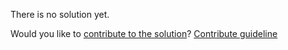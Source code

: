 
There is no solution yet.

Would you like to [contribute to the solution](https://github.com/BFEdev/BFE.dev-solutions/blob/main/react-quiz/error-boundary_en.md)? [Contribute guideline](https://github.com/BFEdev/BFE.dev-solutions#how-to-contribute)
